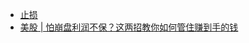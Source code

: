 


* [止损](https://weread.qq.com/web/reader/d7c32f9071d7b82ed7c9b52k1f032c402131f0e3dad99f3)
* [美股 | 怕崩盘利润不保？这两招教你如何管住赚到手的钱](https://www.youtube.com/watch?v=9xMkaDO9qSA)
